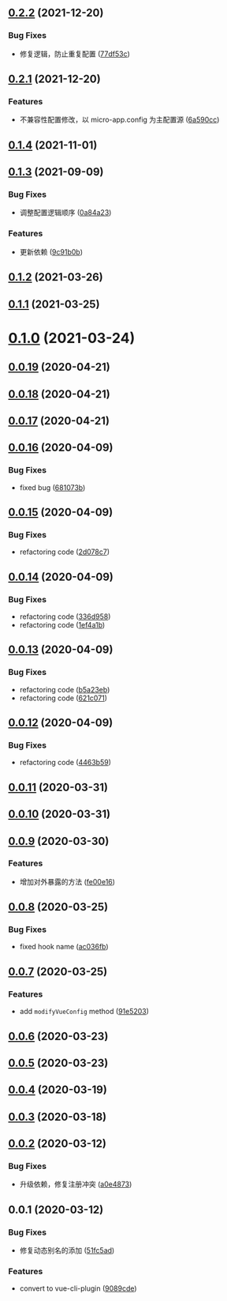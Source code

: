 ## [0.2.2](https://github.com/MicroAppJS/vue-cli-plugin-microapp/compare/v0.2.1...v0.2.2) (2021-12-20)


### Bug Fixes

* 修复逻辑，防止重复配置 ([77df53c](https://github.com/MicroAppJS/vue-cli-plugin-microapp/commit/77df53c84cfb3dfb0832c43e9b050cdb17304831))

## [0.2.1](https://github.com/MicroAppJS/vue-cli-plugin-microapp/compare/v0.1.4...v0.2.1) (2021-12-20)


### Features

* 不兼容性配置修改，以 micro-app.config 为主配置源 ([6a590cc](https://github.com/MicroAppJS/vue-cli-plugin-microapp/commit/6a590cc4f460d62ce068b35b2a7083c656c743b6))

## [0.1.4](https://github.com/MicroAppJS/vue-cli-plugin-microapp/compare/v0.1.3...v0.1.4) (2021-11-01)

## [0.1.3](https://github.com/MicroAppJS/vue-cli-plugin-microapp/compare/v0.1.2...v0.1.3) (2021-09-09)


### Bug Fixes

* 调整配置逻辑顺序 ([0a84a23](https://github.com/MicroAppJS/vue-cli-plugin-microapp/commit/0a84a237c05317eace6dea9e627eed5a29de4a36))


### Features

* 更新依赖 ([9c91b0b](https://github.com/MicroAppJS/vue-cli-plugin-microapp/commit/9c91b0be0ee75c5fa83faf28da41380d62eebca4))

## [0.1.2](https://github.com/MicroAppJS/vue-cli-plugin-microapp/compare/v0.1.1...v0.1.2) (2021-03-26)

## [0.1.1](https://github.com/MicroAppJS/vue-cli-plugin-microapp/compare/v0.1.0...v0.1.1) (2021-03-25)

# [0.1.0](https://github.com/MicroAppJS/vue-cli-plugin-microapp/compare/v0.0.19...v0.1.0) (2021-03-24)

## [0.0.19](https://github.com/MicroAppJS/vue-cli-plugin-microapp/compare/v0.0.18...v0.0.19) (2020-04-21)

## [0.0.18](https://github.com/MicroAppJS/vue-cli-plugin-microapp/compare/v0.0.16...v0.0.18) (2020-04-21)

## [0.0.17](https://github.com/MicroAppJS/vue-cli-plugin-microapp/compare/v0.0.16...v0.0.17) (2020-04-21)

## [0.0.16](https://github.com/MicroAppJS/vue-cli-plugin-microapp/compare/v0.0.15...v0.0.16) (2020-04-09)


### Bug Fixes

* fixed bug ([681073b](https://github.com/MicroAppJS/vue-cli-plugin-microapp/commit/681073b1a541c4adc7da18e5d89644e53a69a099))

## [0.0.15](https://github.com/MicroAppJS/vue-cli-plugin-microapp/compare/v0.0.14...v0.0.15) (2020-04-09)


### Bug Fixes

* refactoring code ([2d078c7](https://github.com/MicroAppJS/vue-cli-plugin-microapp/commit/2d078c7f0743961feb8c5930ab406cfc4247cbc1))

## [0.0.14](https://github.com/MicroAppJS/vue-cli-plugin-microapp/compare/v0.0.13...v0.0.14) (2020-04-09)


### Bug Fixes

* refactoring code ([336d958](https://github.com/MicroAppJS/vue-cli-plugin-microapp/commit/336d9582aebe0243d1983b6cf23c7f9e7394252f))
* refactoring code ([1ef4a1b](https://github.com/MicroAppJS/vue-cli-plugin-microapp/commit/1ef4a1bf9d173758b03c112247b2ce03d4d49ad4))

## [0.0.13](https://github.com/MicroAppJS/vue-cli-plugin-microapp/compare/v0.0.12...v0.0.13) (2020-04-09)


### Bug Fixes

* refactoring code ([b5a23eb](https://github.com/MicroAppJS/vue-cli-plugin-microapp/commit/b5a23ebcc1c7e62d3663120318c8a6207d4997e9))
* refactoring code ([621c071](https://github.com/MicroAppJS/vue-cli-plugin-microapp/commit/621c071bbf872aa15cf90fd1294e35fc8d811804))

## [0.0.12](https://github.com/MicroAppJS/vue-cli-plugin-microapp/compare/v0.0.11...v0.0.12) (2020-04-09)


### Bug Fixes

* refactoring code ([4463b59](https://github.com/MicroAppJS/vue-cli-plugin-microapp/commit/4463b590c6e39ee305c14d2faaf71e53aaba85d9))

## [0.0.11](https://github.com/MicroAppJS/vue-cli-plugin-microapp/compare/v0.0.10...v0.0.11) (2020-03-31)

## [0.0.10](https://github.com/MicroAppJS/vue-cli-plugin-microapp/compare/v0.0.9...v0.0.10) (2020-03-31)

## [0.0.9](https://github.com/MicroAppJS/vue-cli-plugin-microapp/compare/v0.0.8...v0.0.9) (2020-03-30)


### Features

* 增加对外暴露的方法 ([fe00e16](https://github.com/MicroAppJS/vue-cli-plugin-microapp/commit/fe00e16e53f0f883210903fa2917fdf38108295d))

## [0.0.8](https://github.com/MicroAppJS/vue-cli-plugin-microapp/compare/v0.0.7...v0.0.8) (2020-03-25)


### Bug Fixes

* fixed hook name ([ac036fb](https://github.com/MicroAppJS/vue-cli-plugin-microapp/commit/ac036fb834c9eba2628ff89eb3867b6082488bed))

## [0.0.7](https://github.com/MicroAppJS/vue-cli-plugin-microapp/compare/v0.0.6...v0.0.7) (2020-03-25)


### Features

* add `modifyVueConfig` method ([91e5203](https://github.com/MicroAppJS/vue-cli-plugin-microapp/commit/91e5203c713f5697b8cd98a76cb408c332a853f8))

## [0.0.6](https://github.com/MicroAppJS/vue-cli-plugin-microapp/compare/v0.0.5...v0.0.6) (2020-03-23)

## [0.0.5](https://github.com/MicroAppJS/vue-cli-plugin-microapp/compare/v0.0.4...v0.0.5) (2020-03-23)

## [0.0.4](https://github.com/MicroAppJS/vue-cli-plugin-microapp/compare/v0.0.3...v0.0.4) (2020-03-19)

## [0.0.3](https://github.com/MicroAppJS/vue-cli-plugin-microapp/compare/v0.0.2...v0.0.3) (2020-03-18)

## [0.0.2](https://github.com/MicroAppJS/vue-cli-plugin-microapp/compare/v0.0.1...v0.0.2) (2020-03-12)


### Bug Fixes

* 升级依赖，修复注册冲突 ([a0e4873](https://github.com/MicroAppJS/vue-cli-plugin-microapp/commit/a0e48737b69e16b415b80a5650dc0f58ab03d480))

## 0.0.1 (2020-03-12)


### Bug Fixes

* 修复动态别名的添加 ([51fc5ad](https://github.com/MicroAppJS/vue-cli-plugin-microapp/commit/51fc5adcb1419f9cf9c820aea92a2b8d5412abc4))


### Features

* convert to vue-cli-plugin ([9089cde](https://github.com/MicroAppJS/vue-cli-plugin-microapp/commit/9089cde110cad21f0340a7a78b4b5ad441070d95))

